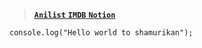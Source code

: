 > <a href="https://anilist.co"> __`Anilist`__ </a>
<a href="https://m.imdb.com"> __`IMDB`__ </a>
<a href="https://notion.so"> __`Notion`__ </a>





```JS
console.log("Hello world to shamurikan");
```



